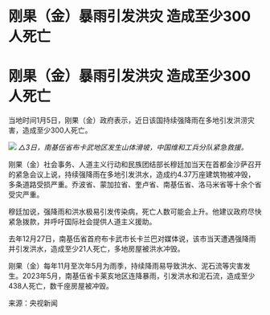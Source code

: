 # 刚果（金）暴雨引发洪灾 造成至少300人死亡

# 刚果（金）暴雨引发洪灾 造成至少300人死亡

当地时间1月5日，刚果（金）政府表示，近日该国持续强降雨在多地引发洪涝灾害，造成至少300人死亡。

![](https://inews.gtimg.com/om_bt/O-S98vF8s0GSZvxYeApUeqboRzpkwa7dUIyADRo0yGs88AA/1000)
_△3日，南基伍省布卡武地区发生山体滑坡，中国维和工兵分队紧急救援。_

刚果（金）社会事务、人道主义行动和民族团结部长穆廷加当天在首都金沙萨召开的紧急会议上说，持续强降雨在多地引发洪水，造成约4.37万座建筑物被冲毁，多条道路受损严重。乔波省、蒙加拉省、奎卢省、南基伍省、洛马米省等十余个省受灾严重。

穆廷加说，强降雨和洪水极易引发传染病，死亡人数可能会上升。他建议政府尽快紧急拨款，并呼吁国际社会提供人道主义援助。

去年12月27日，南基伍省首府布卡武市长卡兰巴对媒体说，该市当天遭遇强降雨并引发洪水，造成至少21人死亡，多地房屋被洪水冲毁。

刚果（金）每年11月至次年5月为雨季，持续降雨易导致洪水、泥石流等灾害发生。2023年5月，南基伍省卡莱亥地区连降暴雨，引发洪水和泥石流，造成至少438人死亡，数千座房屋被冲毁。

来源：央视新闻

